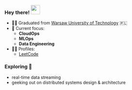### Hey there! <img src="https://media.giphy.com/media/hvRJCLFzcasrR4ia7z/giphy.gif" width="30"> 

- 👨‍🎓 Graduated from [Warsaw University of Technology](https://www.pw.edu.pl/engpw) 🇵🇱
- 🔭 Current focus:
  * **CloudOps**
  * **MLOps**
  * **Data Engineering**
- 👨‍💻 Profiles:
  * [LeetCode](https://leetcode.com/rchojn/)

### **Exploring** 🌱
- real-time data streaming
- geeking out on distributed systems design & architecture

<!--
<p align="center">
  <img src="https://github-readme-stats.vercel.app/api?username=rchojn&show_icons=true&custom_title=Github%20Stats&theme=dracula">
</p>
-->

